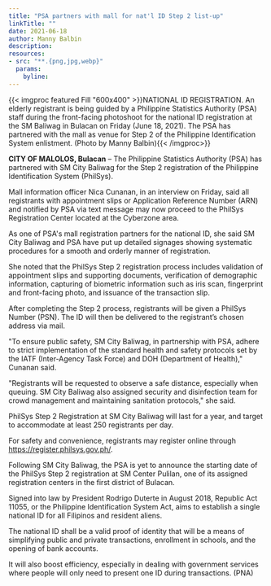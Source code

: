 ```yaml
---
title: "PSA partners with mall for nat'l ID Step 2 list-up"
linkTitle: ""
date: 2021-06-18
author: Manny Balbin
description:
resources:
- src: "**.{png,jpg,webp}"
  params:
    byline: 
---
```

{{< imgproc featured Fill "600x400" >}}NATIONAL ID REGISTRATION. An elderly registrant is being guided by a Philippine Statistics Authority (PSA) staff during the front-facing photoshoot for the national ID registration at the SM Baliwag in Bulacan on Friday (June 18, 2021). The PSA has partnered with the mall as venue for Step 2 of the Philippine Identification System enlistment. (Photo by Manny Balbin){{< /imgproc>}}

**CITY OF MALOLOS, Bulacan** – The Philippine Statistics Authority (PSA) has partnered with SM City Baliwag for the Step 2 registration of the Philippine Identification System (PhilSys).

Mall information officer Nica Cunanan, in an interview on Friday, said all registrants with appointment slips or Application Reference Number (ARN) and notified by PSA via text message may now proceed to the PhilSys Registration Center located at the Cyberzone area.

As one of PSA's mall registration partners for the national ID, she said SM City Baliwag and PSA have put up detailed signages showing systematic procedures for a smooth and orderly manner of registration.

She noted that the PhilSys Step 2 registration process includes validation of appointment slips and supporting documents, verification of demographic information, capturing of biometric information such as iris scan, fingerprint and front-facing photo, and issuance of the transaction slip.

After completing the Step 2 process, registrants will be given a PhilSys Number (PSN). The ID will then be delivered to the registrant’s chosen address via mail.

"To ensure public safety, SM City Baliwag, in partnership with PSA, adhere to strict implementation of the standard health and safety protocols set by the IATF (Inter-Agency Task Force) and DOH (Department of Health)," Cunanan said.

"Registrants will be requested to observe a safe distance, especially when queuing. SM City Baliwag also assigned security and disinfection team for crowd management and maintaining sanitation protocols," she said.

PhilSys Step 2 Registration at SM City Baliwag will last for a year, and target to accommodate at least 250 registrants per day.

For safety and convenience, registrants may register online through https://register.philsys.gov.ph/.

Following SM City Baliwag, the PSA is yet to announce the starting date of the PhilSys Step 2 registration at SM Center Pulilan, one of its assigned registration centers in the first district of Bulacan.

Signed into law by President Rodrigo Duterte in August 2018, Republic Act 11055, or the Philippine Identification System Act, aims to establish a single national ID for all Filipinos and resident aliens.

The national ID shall be a valid proof of identity that will be a means of simplifying public and private transactions, enrollment in schools, and the opening of bank accounts.

It will also boost efficiency, especially in dealing with government services where people will only need to present one ID during transactions. (PNA)